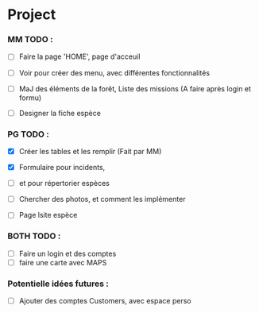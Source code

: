 # Project 


### MM TODO :
- [ ] Faire la page 'HOME', page d'acceuil
- [ ] Voir pour créer des menu, avec différentes fonctionnalités
- [ ] MaJ des éléments de la forêt, Liste des missions (A faire après login et formu)
- [ ] Designer la fiche espèce 


### PG TODO :

- [x] Créer les tables et les remplir (Fait par MM)
- [x] Formulaire pour incidents, 
- [ ] et pour répertorier espèces
- [ ] Chercher des photos, et comment les implémenter
- [ ] Page lsite espèce


### BOTH TODO :

- [ ] Faire un login et des comptes
- [ ] faire une carte avec MAPS

### Potentielle idées futures :

- [ ] Ajouter des comptes Customers, avec espace perso